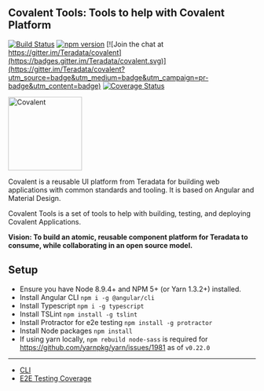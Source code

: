 ## Covalent Tools: Tools to help with Covalent Platform

[![Build Status](https://travis-ci.org/Teradata/covalent-tools.svg?branch=develop)](https://travis-ci.org/Teradata/covalent-tools)
[![npm version](https://badge.fury.io/js/%40covalent%2Ftools.svg)](https://badge.fury.io/js/%40covalent%tools)
[![Join the chat at https://gitter.im/Teradata/covalent](https://badges.gitter.im/Teradata/covalent.svg)](https://gitter.im/Teradata/covalent?utm_source=badge&utm_medium=badge&utm_campaign=pr-badge&utm_content=badge)
[![Coverage Status](https://coveralls.io/repos/github/Teradata/covalent-tools/badge.svg)](https://coveralls.io/github/Teradata/covalent-tools)

<img alt="Covalent" src="https://cdn.rawgit.com/Teradata/covalent/develop/src/app/assets/icons/covalent.svg" width="150">

Covalent is a reusable UI platform from Teradata for building web applications with common standards and tooling. It is based on Angular and Material Design.

Covalent Tools is a set of tools to help with building, testing, and deploying Covalent Applications.

**Vision: To build an atomic, reusable component platform for Teradata to consume, while collaborating in an open source model.**

## Setup

* Ensure you have Node 8.9.4+ and NPM 5+ (or Yarn 1.3.2+) installed.
* Install Angular CLI `npm i -g @angular/cli`
* Install Typescript `npm i -g typescript`
* Install TSLint `npm install -g tslint`
* Install Protractor for e2e testing `npm install -g protractor`
* Install Node packages `npm install`
* If using yarn locally, `npm rebuild node-sass` is required for https://github.com/yarnpkg/yarn/issues/1981 as of `v0.22.0`
---

* [CLI](docs/CLI.md)
* [E2E Testing Coverage](covalent-e2e-coverage)
